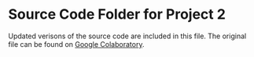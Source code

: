 # Source Code Folder for Project 2

Updated verisons of the source code are included in this file. The original file can be found on [Google Colaboratory](https://colab.research.google.com/drive/1YPt-yQZR_OffM-WwLsKOsho0I5PVS_6A?usp=sharing](https://colab.research.google.com/drive/14-p9glhQ1IrUiko6xtq0YeYRt7nQd3yb?usp=sharing)https://colab.research.google.com/drive/14-p9glhQ1IrUiko6xtq0YeYRt7nQd3yb?usp=sharing).  
